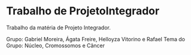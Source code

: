 # Trabalho de ProjetoIntegrador
Trabalho da matéria de Projeto Integrador.

Grupo: Gabriel Moreira, Ágata Freire, Helloyza Vitorino e Rafael
Tema do Grupo: Núcleo, Cromossomos e Câncer


